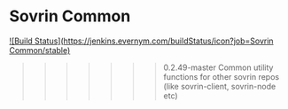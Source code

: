 # Sovrin Common
[![Build Status](https://jenkins.evernym.com/buildStatus/icon?job=Sovrin Common/stable)](https://jenkins.evernym.com/view/Core/job/Sovrin%20Common/job/stable/)

>>>>>>> 0.2.49-master
Common utility functions for other sovrin repos (like sovrin-client, sovrin-node etc)

